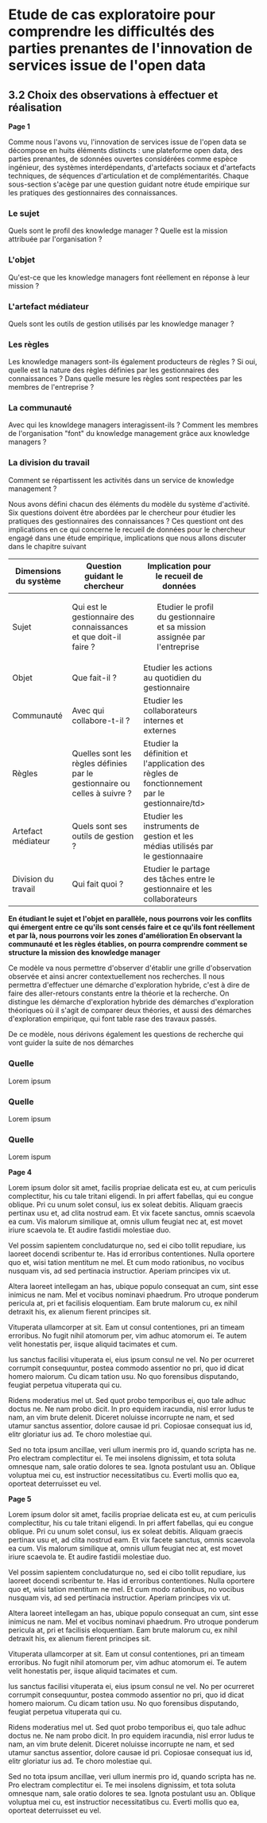# Etude de cas exploratoire pour comprendre les difficultés des parties prenantes de l'innovation de services issue de l'open data


## 3.2 Choix des observations à effectuer et réalisation


**Page 1**

Comme nous l'avons vu, l'innovation de services issue de l'open data se décompose en huits éléments distincts : une plateforme open data, des parties prenantes, de sdonnées ouvertes considérées comme espèce ingénieur, des systèmes interdépendants, d'artefacts sociaux et d'artefacts techniques, de séquences d'articulation et de complémentarités. Chaque sous-section s'acège par une question guidant notre étude empirique sur les pratiques des gestionnaires des connaissances.  

### Le sujet 

Quels sont le profil des knowledge manager ? Quelle est la mission attribuée par l'organisation ?

### L'objet 

Qu'est-ce que les knowledge managers font réellement en réponse à leur mission ?

### L'artefact médiateur 

Quels sont les outils de gestion utilisés par les knowledge manager ? 

### Les règles  

Les knowledge managers sont-ils également producteurs de règles ? Si oui, quelle est la nature des règles définies par les gestionnaires des connaissances ? Dans quelle mesure les règles sont respectées par les membres de l'entreprise ? 

### La communauté 

Avec qui les knowldege managers interagissent-ils ? Comment les membres de l'organisation "font" du knowledge management grâce aux knowledge managers ?

### La division du travail

Comment se répartissent les activités dans un service de knowledge management ?

Nous avons défini chacun des éléments du modèle du système d'activité. Six questions doivent être abordées par le chercheur pour étudier les pratiques des gestionnaires des connaissances ? Ces questiont ont des implications en ce qui concerne le recueil de données pour le chercheur engagé dans une étude empirique, implications que nous allons discuter dans le chapitre suivant 

<table>
    <thead>
        <tr>
            <th>Dimensions du système</th>
            <th>Question guidant le chercheur</th>
            <th>Implication pour le recueil de données </th>
            <th></th>
            <th></th>
            <th></th>
            <th></th>
            <th></th>
        </tr>
    </thead>
    <tbody>
      <tr>
           <tr>
            <td>Sujet</td>
               <td>Qui est le gestionnaire des connaissances et que doit-il faire ?</td>
            <td><ul>Etudier le profil du gestionnaire et sa mission assignée par l'entreprise</td>
            <td></td>
            <td></td>
            <td></td>
            <td></td>
            <td></td>
        </tr>
            <td>Objet</td>
            <td>Que fait-il ?</td>
            <td>Etudier les actions au quotidien du gestionnaire</td>
            <td></td>
            <td></td>
            <td></td>
            <td></td>
        </tr>
        <tr>
            <td>Communauté</td>
            <td>Avec qui collabore-t-il ?</td>
            <td>Etudier les collaborateurs internes et externes</td>
            <td></td>
            <td></td>
            <td></td>
            <td></td>
            <td></td>
        </tr>
        <tr>
            <td>Règles</td>
            <td>Quelles sont les règles définies par le gestionnaire ou celles à suivre ?</td>
            <td>Etudier la définition et l'application des règles de fonctionnement par le gestionnaire/td>
            <td></td>
            <td></td>
            <td></td>
            <td></td>
            <td></td>
        <tr>
            <td>Artefact médiateur</td>
            <td>Quels sont ses outils de gestion ?</td>
            <td>Etudier les instruments de gestion et les médias utilisés par le gestionnaaire</td>
    <td></td>
            <td></td>
            <td></td>
            <td></td>
           <td></td>
        </tr>
        <tr>
            <td>Division du travail</td>
            <td>Qui fait quoi ?</td>
            <td>Etudier le partage des tâches entre le gestionnaire et les collaborateurs </td>
            <td></td>
            <td></td>
            <td></td>
            <td></td>
            <td></td>
        </tr>

   
</table>

**En étudiant le sujet et l'objet en parallèle, nous pourrons voir les conflits qui émergent entre ce qu'ils sont censés faire et ce qu'ils font réellement et par là, nous pourrons voir les zones d'amélioration
En observant la communauté et les règles établies, on pourra comprendre comment se structure la mission des knowledge manager**

Ce modèle va nous permettre d'observer d'établir une grille d'observation observée et ainsi ancrer contextuellement nos recherches. Il nous permettra d'effectuer une démarche d'exploration hybride, c'est à dire de faire des aller-retours constants entre la théorie et la recherche. On distingue les démarche d'exploration hybride des démarches d'exploration théoriques où il s'agit de comparer deux théories, et aussi des démarches d'exploration empirique, qui font table rase des travaux passés. 

De ce modèle, nous dérivons également les questions de recherche qui vont guider la suite de nos démarches 

### Quelle 


Lorem ipsum 

### Quelle 

Lorem ipsum 

### Quelle 


Lorem ispum 























**Page 4**

Lorem ipsum dolor sit amet, facilis propriae delicata est eu, at cum periculis complectitur, his cu tale tritani eligendi. In pri affert fabellas, qui eu congue oblique. Pri cu unum solet consul, ius ex soleat debitis. Aliquam graecis pertinax usu et, ad clita nostrud eam. Et vix facete sanctus, omnis scaevola ea cum. Vis malorum similique at, omnis ullum feugiat nec at, est movet iriure scaevola te. Et audire fastidii molestiae duo.

Vel possim sapientem concludaturque no, sed ei cibo tollit repudiare, ius laoreet docendi scribentur te. Has id erroribus contentiones. Nulla oportere quo et, wisi tation mentitum ne mel. Et cum modo rationibus, no vocibus nusquam vis, ad sed pertinacia instructior. Aperiam principes vix ut.

Altera laoreet intellegam an has, ubique populo consequat an cum, sint esse inimicus ne nam. Mel et vocibus nominavi phaedrum. Pro utroque ponderum pericula at, pri et facilisis eloquentiam. Eam brute malorum cu, ex nihil detraxit his, ex alienum fierent principes sit.

Vituperata ullamcorper at sit. Eam ut consul contentiones, pri an timeam erroribus. No fugit nihil atomorum per, vim adhuc atomorum ei. Te autem velit honestatis per, iisque aliquid tacimates et cum.

Ius sanctus facilisi vituperata ei, eius ipsum consul ne vel. No per ocurreret corrumpit consequuntur, postea commodo assentior no pri, quo id dicat homero maiorum. Cu dicam tation usu. No quo forensibus disputando, feugiat perpetua vituperata qui cu.

Ridens moderatius mel ut. Sed quot probo temporibus ei, quo tale adhuc doctus ne. Ne nam probo dicit. In pro equidem iracundia, nisl error ludus te nam, an vim brute delenit. Diceret noluisse incorrupte ne nam, et sed utamur sanctus assentior, dolore causae id pri. Copiosae consequat ius id, elitr gloriatur ius ad. Te choro molestiae qui.

Sed no tota ipsum ancillae, veri ullum inermis pro id, quando scripta has ne. Pro electram complectitur ei. Te mei insolens dignissim, et tota soluta omnesque nam, sale oratio dolores te sea. Ignota postulant usu an. Oblique voluptua mei cu, est instructior necessitatibus cu. Everti mollis quo ea, oporteat deterruisset eu vel.

**Page 5**

Lorem ipsum dolor sit amet, facilis propriae delicata est eu, at cum periculis complectitur, his cu tale tritani eligendi. In pri affert fabellas, qui eu congue oblique. Pri cu unum solet consul, ius ex soleat debitis. Aliquam graecis pertinax usu et, ad clita nostrud eam. Et vix facete sanctus, omnis scaevola ea cum. Vis malorum similique at, omnis ullum feugiat nec at, est movet iriure scaevola te. Et audire fastidii molestiae duo.

Vel possim sapientem concludaturque no, sed ei cibo tollit repudiare, ius laoreet docendi scribentur te. Has id erroribus contentiones. Nulla oportere quo et, wisi tation mentitum ne mel. Et cum modo rationibus, no vocibus nusquam vis, ad sed pertinacia instructior. Aperiam principes vix ut.

Altera laoreet intellegam an has, ubique populo consequat an cum, sint esse inimicus ne nam. Mel et vocibus nominavi phaedrum. Pro utroque ponderum pericula at, pri et facilisis eloquentiam. Eam brute malorum cu, ex nihil detraxit his, ex alienum fierent principes sit.

Vituperata ullamcorper at sit. Eam ut consul contentiones, pri an timeam erroribus. No fugit nihil atomorum per, vim adhuc atomorum ei. Te autem velit honestatis per, iisque aliquid tacimates et cum.

Ius sanctus facilisi vituperata ei, eius ipsum consul ne vel. No per ocurreret corrumpit consequuntur, postea commodo assentior no pri, quo id dicat homero maiorum. Cu dicam tation usu. No quo forensibus disputando, feugiat perpetua vituperata qui cu.

Ridens moderatius mel ut. Sed quot probo temporibus ei, quo tale adhuc doctus ne. Ne nam probo dicit. In pro equidem iracundia, nisl error ludus te nam, an vim brute delenit. Diceret noluisse incorrupte ne nam, et sed utamur sanctus assentior, dolore causae id pri. Copiosae consequat ius id, elitr gloriatur ius ad. Te choro molestiae qui.

Sed no tota ipsum ancillae, veri ullum inermis pro id, quando scripta has ne. Pro electram complectitur ei. Te mei insolens dignissim, et tota soluta omnesque nam, sale oratio dolores te sea. Ignota postulant usu an. Oblique voluptua mei cu, est instructior necessitatibus cu. Everti mollis quo ea, oporteat deterruisset eu vel.

  
  
